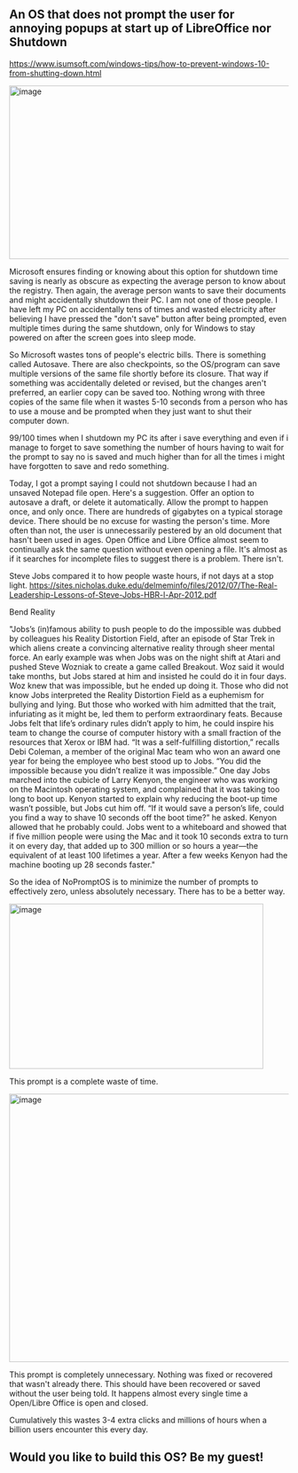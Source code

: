 An OS that does not prompt the user for annoying popups at start up of LibreOffice nor Shutdown
--

https://www.isumsoft.com/windows-tips/how-to-prevent-windows-10-from-shutting-down.html

<img width="548" height="313" alt="image" src="https://github.com/user-attachments/assets/0b4139b4-f851-446b-a169-3cf7368b4781" />


Microsoft ensures finding or knowing about this option for shutdown time saving is nearly as obscure as expecting the average person to know about the registry. Then again, the average person wants to save their documents and might accidentally shutdown their PC. I am not one of those people. I have left my PC on accidentally tens of times and wasted electricity after believing I have pressed the "don't save" button after being prompted, even multiple times during the same shutdown, only for Windows to stay powered on after the screen goes into sleep mode. 

So Microsoft wastes tons of people's electric bills. There is something called Autosave. There are also checkpoints, so the OS/program can save multiple versions of the same file shortly before its closure. That way if something was accidentally deleted or revised, but the changes aren't preferred, an earlier copy can be saved too. Nothing wrong with three copies of the same file when it wastes 5-10 seconds from a person who has to use a mouse and be prompted when they just want to shut their computer down.

99/100 times when I shutdown my PC its after i save everything and even if i manage to forget to save something the number of hours having to wait for the prompt to say no is saved and much higher than for all the times i might have forgotten to save and redo something. 

Today, I got a prompt saying I could not shutdown because I had an unsaved Notepad file open. Here's a suggestion. Offer an option to autosave a draft, or delete it automatically. Allow the prompt to happen once, and only once. There are hundreds of gigabytes on a typical storage device. There should be no excuse for wasting the person's time. More often than not, the user is unnecessarily pestered by an old document that hasn't been used in ages. Open Office and Libre Office almost seem to continually ask the same question without even opening a file. It's almost as if it searches for incomplete files to suggest there is a problem. There isn't.

Steve Jobs compared it to how people waste hours, if not days at a stop light. https://sites.nicholas.duke.edu/delmeminfo/files/2012/07/The-Real-Leadership-Lessons-of-Steve-Jobs-HBR-l-Apr-2012.pdf

Bend Reality

"Jobs’s (in)famous ability to push people to do the impossible was dubbed by colleagues his Reality Distortion Field, after an
episode of Star Trek in which aliens create a convincing alternative reality through sheer mental force. An early example was
when Jobs was on the night shift at Atari and pushed Steve Wozniak to create a game called Breakout. Woz said it would take
months, but Jobs stared at him and insisted he could do it in four days. Woz knew that was impossible, but he ended up doing
it.
Those who did not know Jobs interpreted the Reality Distortion Field as a euphemism for bullying and lying. But those who
worked with him admitted that the trait, infuriating as it might be, led them to perform extraordinary feats. Because Jobs felt that
life’s ordinary rules didn’t apply to him, he could inspire his team to change the course of computer history with a small fraction
of the resources that Xerox or IBM had. “It was a self-fulfilling distortion,” recalls Debi Coleman, a member of the original Mac
team who won an award one year for being the employee who best stood up to Jobs. “You did the impossible because you
didn’t realize it was impossible.”
One day Jobs marched into the cubicle of Larry Kenyon, the engineer who was working on the Macintosh operating system,
and complained that it was taking too long to boot up. Kenyon started to explain why reducing the boot-up time wasn’t possible,
but Jobs cut him off. “If it would save a person’s life, could you find a way to shave 10 seconds off the boot time?” he asked.
Kenyon allowed that he probably could. Jobs went to a whiteboard and showed that if five million people were using the Mac
and it took 10 seconds extra to turn it on every day, that added up to 300 million or so hours a year—the equivalent of at least
100 lifetimes a year. After a few weeks Kenyon had the machine booting up 28 seconds faster."

So the idea of NoPromptOS is to minimize the number of prompts to effectively zero, unless absolutely necessary. There has to be a better way. 

<img width="458" height="298" alt="image" src="https://github.com/user-attachments/assets/1d9c7e4b-3c75-4c88-98af-9a00c13d9a79" />

This prompt is a complete waste of time.

<img width="611" height="484" alt="image" src="https://github.com/user-attachments/assets/dc1a4b40-1136-4592-a6db-a1a2337d5383" />

This prompt is completely unnecessary. Nothing was fixed or recovered that wasn't already there. This should have been recovered or saved without the user being told. It happens almost every single time a Open/Libre Office is open and closed. 

Cumulatively this wastes 3-4 extra clicks and millions of hours when a billion users encounter this every day.

Would you like to build this OS? Be my guest!
--
